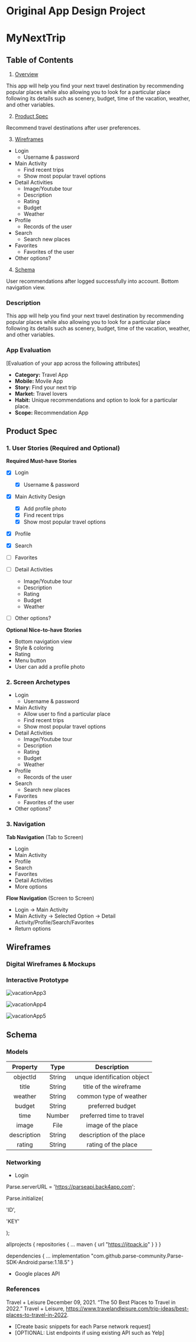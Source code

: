 Original App Design Project 
===

# MyNextTrip

## Table of Contents
1. [Overview](#Overview)

This app will help you find your next travel destination by recommending popular places while also allowing you to look for a particular place following its details such as scenery, budget, time of the vacation, weather, and other variables.


2. [Product Spec](#Product-Spec)

Recommend travel destinations after user preferences.


3. [Wireframes](#Wireframes)
* Login
   * Username & password
* Main Activity
   * Find recent trips
   * Show most popular travel options
* Detail Activities
   * Image/Youtube tour
   * Description
   * Rating
   * Budget
   * Weather
* Profile
   * Records of the user
* Search
   * Search new places
* Favorites
   * Favorites of the user
* Other options?


4. [Schema](#Schema)

User recommendations after logged successfully into account. Bottom navigation view.

### Description
This app will help you find your next travel destination by recommending popular places while also allowing you to look for a particular place following its details such as scenery, budget, time of the vacation, weather, and other variables.


### App Evaluation
[Evaluation of your app across the following attributes]
- **Category:** Travel App
- **Mobile:** Movile App
- **Story:** Find your next trip
- **Market:** Travel lovers
- **Habit:** Unique recommendations and option to look for a particular place.
- **Scope:** Recommendation App

## Product Spec

### 1. User Stories (Required and Optional)

**Required Must-have Stories**

- [x] Login
   - [x] Username & password
- [x] Main Activity Design
   - [x] Add profile photo
   - [x] Find recent trips
   - [x] Show most popular travel options
- [x] Profile
- [x] Search
- [ ] Favorites
- [ ] Detail Activities
   * Image/Youtube tour
   * Description
   * Rating
   * Budget
   * Weather
- [ ] Other options?


**Optional Nice-to-have Stories**

* Bottom navigation view
* Style & coloring
* Rating
* Menu button
* User can add a profile photo

### 2. Screen Archetypes

* Login
   * Username & password
* Main Activity
   * Allow user to find a particular place
   * Find recent trips
   * Show most popular travel options
* Detail Activities
   * Image/Youtube tour
   * Description
   * Rating
   * Budget
   * Weather
* Profile
   * Records of the user
* Search
   * Search new places
* Favorites
   * Favorites of the user
* Other options?

### 3. Navigation

**Tab Navigation** (Tab to Screen)

* Login
* Main Activity
* Profile
* Search
* Favorites
* Detail Activities
* More options

**Flow Navigation** (Screen to Screen)

* Login -> Main Activity
* Main Activity -> Selected Option -> Detail Activity/Profile/Search/Favorites
* Return options

## Wireframes

### Digital Wireframes & Mockups

### Interactive Prototype


![vacationApp3](https://user-images.githubusercontent.com/92124196/164111584-de4b679b-5bbe-4ca8-afc1-3aa457939841.gif)

![vacationApp4](https://user-images.githubusercontent.com/92124196/165381219-e657973c-88a3-4cf6-8aa8-74af6ef352e1.gif)


![vacationApp5](https://user-images.githubusercontent.com/92124196/166587024-4e80a5d8-9e9e-4b11-9b7d-3438d5d2b552.gif)



## Schema 

### Models

| Property| Type | Description|
| :---: | :---: | :---: |
| objectId | String | unque identification object |
| title | String | title of the wireframe |
| weather | String | common type of weather |
| budget | String | preferred budget | 
| time | Number | preferred time to travel |
| image | File | image of the place |
| description | String | description of the place |
| rating | String | rating of the place|



### Networking
* Login 
  
Parse.serverURL = 'https://parseapi.back4app.com'; 
  
Parse.initialize(
  
  'ID', 
  
  'KEY' 
  
);

allprojects {
  repositories {
    ...
    maven { url "https://jitpack.io" }
  }
}
  
dependencies {
    ...
    implementation "com.github.parse-community.Parse-SDK-Android:parse:1.18.5"
}

* Google places API

### References
Travel + Leisure  December 09, 2021. “The 50 Best Places to Travel in 2022.” Travel + Leisure, https://www.travelandleisure.com/trip-ideas/best-places-to-travel-in-2022. 



- [Create basic snippets for each Parse network request]
- [OPTIONAL: List endpoints if using existing API such as Yelp]
